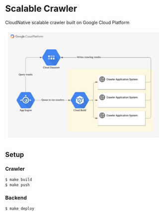 # Scalable Crawler
CloudNative scalable crawler built on Google Cloud Platform

![architecture](docs/architecture.jpeg)

## Setup

### Crawler
```bash
$ make build
$ make push
```

### Backend
```bash
$ make deploy
```

